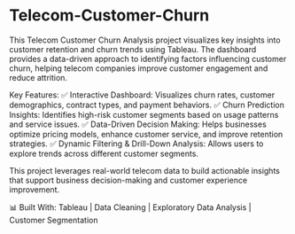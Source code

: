 # Telecom-Customer-Churn
This Telecom Customer Churn Analysis project visualizes key insights into customer retention and churn trends using Tableau. The dashboard provides a data-driven approach to identifying factors influencing customer churn, helping telecom companies improve customer engagement and reduce attrition.

Key Features:
✅ Interactive Dashboard: Visualizes churn rates, customer demographics, contract types, and payment behaviors.
✅ Churn Prediction Insights: Identifies high-risk customer segments based on usage patterns and service issues.
✅ Data-Driven Decision Making: Helps businesses optimize pricing models, enhance customer service, and improve retention strategies.
✅ Dynamic Filtering & Drill-Down Analysis: Allows users to explore trends across different customer segments.

This project leverages real-world telecom data to build actionable insights that support business decision-making and customer experience improvement.

📊 Built With: Tableau | Data Cleaning | Exploratory Data Analysis | Customer Segmentation
